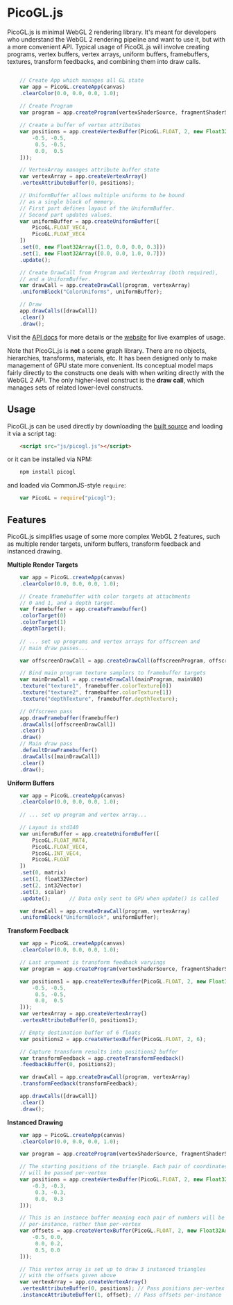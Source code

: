 PicoGL.js
========

PicoGL.js is minimal WebGL 2 rendering library. It's meant for developers who understand the WebGL 2 rendering pipeline and want to use it, but with a more convenient API. Typical usage of PicoGL.js will involve creating programs, vertex buffers, vertex arrays, uniform buffers, framebuffers, textures, transform feedbacks, and combining them into draw calls.

```JavaScript

    // Create App which manages all GL state
    var app = PicoGL.createApp(canvas)
    .clearColor(0.0, 0.0, 0.0, 1.0);
    
    // Create Program
    var program = app.createProgram(vertexShaderSource, fragmentShaderSource);

    // Create a buffer of vertex attributes
    var positions = app.createVertexBuffer(PicoGL.FLOAT, 2, new Float32Array([
        -0.5, -0.5,
         0.5, -0.5,
         0.0,  0.5
    ]));

    // VertexArray manages attribute buffer state
    var vertexArray = app.createVertexArray()
    .vertexAttributeBuffer(0, positions);

    // UniformBuffer allows multiple uniforms to be bound
    // as a single block of memory.
    // First part defines layout of the UniformBuffer.
    // Second part updates values.
    var uniformBuffer = app.createUniformBuffer([
        PicoGL.FLOAT_VEC4,
        PicoGL.FLOAT_VEC4
    ])
    .set(0, new Float32Array([1.0, 0.0, 0.0, 0.3]))
    .set(1, new Float32Array([0.0, 0.0, 1.0, 0.7]))
    .update();

    // Create DrawCall from Program and VertexArray (both required),
    // and a UniformBuffer.
    var drawCall = app.createDrawCall(program, vertexArray)
    .uniformBlock("ColorUniforms", uniformBuffer);

    // Draw
    app.drawCalls([drawCall])
    .clear()
    .draw();

``` 
Visit the [API docs](https://tsherif.github.io/picogl.js/docs/) for more details or the [website](https://tsherif.github.io/picogl.js/) for live examples of usage. 

Note that PicoGL.js is **not** a scene graph library. There are no objects, hierarchies, transforms, materials, etc. It has been designed only to make management of GPU state more convenient. Its conceptual model maps fairly directly to the constructs one deals with when writing directly with the WebGL 2 API. The only higher-level construct is the **draw call**, which manages sets of related lower-level constructs.



Usage
-----
PicoGL.js can be used directly by downloading the [built source](https://tsherif.github.io/picogl.js/build/picogl.min.js) and loading it via a script tag:

```HTML
    <script src="js/picogl.js"></script>
```

or it can be installed via NPM:

```bash
    npm install picogl
```

and loaded via CommonJS-style `require`:

```JavaScript
    var PicoGL = require("picogl");
```

Features
--------

PicoGL.js simplifies usage of some more complex WebGL 2 features, such as multiple render targets, uniform buffers, transform feedback and instanced drawing.

**Multiple Render Targets**

```JavaScript
    var app = PicoGL.createApp(canvas)
    .clearColor(0.0, 0.0, 0.0, 1.0);

    // Create framebuffer with color targets at attachments 
    // 0 and 1, and a depth target.
    var framebuffer = app.createFramebuffer()
    .colorTarget(0)
    .colorTarget(1)
    .depthTarget();
    
    // ... set up programs and vertex arrays for offscreen and
    // main draw passes...

    var offscreenDrawCall = app.createDrawCall(offscreenProgram, offscreenVAO);

    // Bind main program texture samplers to framebuffer targets
    var mainDrawCall = app.createDrawCall(mainProgram, mainVAO)
    .texture("texture1", framebuffer.colorTexture[0])
    .texture("texture2", framebuffer.colorTexture[1])
    .texture("depthTexture", framebuffer.depthTexture);

    // Offscreen pass
    app.drawFramebuffer(framebuffer)
    .drawCalls([offscreenDrawCall])
    .clear()
    .draw()
    // Main draw pass
    .defaultDrawFramebuffer()
    .drawCalls([mainDrawCall])
    .clear()
    .draw();
```

**Uniform Buffers**

```JavaScript
    var app = PicoGL.createApp(canvas)
    .clearColor(0.0, 0.0, 0.0, 1.0);
    
    // ... set up program and vertex array...

    // Layout is std140
    var uniformBuffer = app.createUniformBuffer([
        PicoGL.FLOAT_MAT4,
        PicoGL.FLOAT_VEC4,
        PicoGL.INT_VEC4,
        PicoGL.FLOAT
    ])
    .set(0, matrix)
    .set(1, float32Vector)
    .set(2, int32Vector)
    .set(3, scalar)
    .update();      // Data only sent to GPU when update() is called

    var drawCall = app.createDrawCall(program, vertexArray)
    .uniformBlock("UniformBlock", uniformBuffer);
```

**Transform Feedback**

```JavaScript
    var app = PicoGL.createApp(canvas)
    .clearColor(0.0, 0.0, 0.0, 1.0);

    // Last argument is transform feedback varyings
    var program = app.createProgram(vertexShaderSource, fragmentShaderSource, ["vPosition"]);

    var positions1 = app.createVertexBuffer(PicoGL.FLOAT, 2, new Float32Array([
        -0.5, -0.5,
         0.5, -0.5,
         0.0,  0.5
    ]));
    var vertexArray = app.createVertexArray()
    .vertexAttributeBuffer(0, positions1);

    // Empty destination buffer of 6 floats
    var positions2 = app.createVertexBuffer(PicoGL.FLOAT, 2, 6);  

    // Capture transform results into positions2 buffer
    var transformFeedback = app.createTransformFeedback()
    .feedbackBuffer(0, positions2);

    var drawCall = app.createDrawCall(program, vertexArray)
    .transformFeedback(transformFeedback);

    app.drawCalls([drawCall])
    .clear()
    .draw();

``` 

**Instanced Drawing**

```JavaScript
    var app = PicoGL.createApp(canvas)
    .clearColor(0.0, 0.0, 0.0, 1.0);

    var program = app.createProgram(vertexShaderSource, fragmentShaderSource);

    // The starting positions of the triangle. Each pair of coordinates
    // will be passed per-vertex
    var positions = app.createVertexBuffer(PicoGL.FLOAT, 2, new Float32Array([
        -0.3, -0.3,
         0.3, -0.3,
         0.0,  0.3
    ]));

    // This is an instance buffer meaning each pair of numbers will be passed
    // per-instance, rather than per-vertex
    var offsets = app.createVertexBuffer(PicoGL.FLOAT, 2, new Float32Array([
        -0.5, 0.0,
         0.0, 0.2,
         0.5, 0.0
    ]));

    // This vertex array is set up to draw 3 instanced triangles 
    // with the offsets given above
    var vertexArray = app.createVertexArray()
    .vertexAttributeBuffer(0, positions); // Pass positions per-vertex
    .instanceAttributeBuffer(1, offset); // Pass offsets per-instance
```
